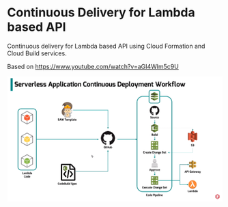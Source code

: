 # Continuous Delivery for Lambda based API

Continuous delivery for Lambda based API using Cloud Formation and Cloud Build services.

Based on https://www.youtube.com/watch?v=aGI4Wlm5c9U

![Architecture](https://github.com/LesterThomas/LambdaCDDemo/blob/master/Architecture.png?raw=true "Lambda CD Architecture")
